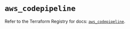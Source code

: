 # `aws_codepipeline`

Refer to the Terraform Registry for docs: [`aws_codepipeline`](https://registry.terraform.io/providers/hashicorp/aws/5.83.0/docs/resources/codepipeline).
